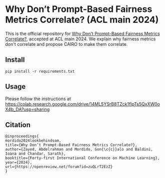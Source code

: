 # Why Don’t Prompt-Based Fairness Metrics Correlate? (ACL main 2024)

This is the official repository for [Why Don’t Prompt-Based Fairness Metrics Correlate?](https://arxiv.org/abs/2307.16704), accepted at ACL main 2024. We explain why fairness metrics don't correlate and propose CAIRO to make them correlate.

## Install
```
pip install -r requirements.txt
```

## Usage
Please follow the instructions at https://colab.research.google.com/drive/14ML5YSrB8TZck1fIpTs5QxXW0oX4b_DA?usp=sharing

## Citation
```
@inproceedings{
mordido2024lookbehindsam,
title={Why Don’t Prompt-Based Fairness Metrics Correlate?},
author={Zayed, Abdelrahman and Mordido, Gon{\c{c}}alo and Baldini, Ioana and Chandar, Sarath},
booktitle={Forty-first International Conference on Machine Learning},
year={2024},
url={https://openreview.net/forum?id=zuQLrT2EzZ}
}
```
